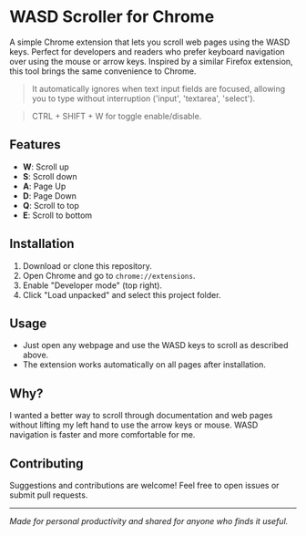 # WASD Scroller for Chrome

A simple Chrome extension that lets you scroll web pages using the WASD keys. Perfect for developers and readers who prefer keyboard navigation over using the mouse or arrow keys. Inspired by a similar Firefox extension, this tool brings the same convenience to Chrome.

> It automatically ignores when text input fields are focused, allowing you to type without interruption ('input', 'textarea', 'select'). 

> CTRL + SHIFT + W for toggle enable/disable.

## Features
- **W**: Scroll up
- **S**: Scroll down
- **A**: Page Up
- **D**: Page Down
- **Q**: Scroll to top
- **E**: Scroll to bottom

## Installation
1. Download or clone this repository.
2. Open Chrome and go to `chrome://extensions`.
3. Enable "Developer mode" (top right).
4. Click "Load unpacked" and select this project folder.

## Usage
- Just open any webpage and use the WASD keys to scroll as described above.
- The extension works automatically on all pages after installation.

## Why?
I wanted a better way to scroll through documentation and web pages without lifting my left hand to use the arrow keys or mouse. WASD navigation is faster and more comfortable for me.

## Contributing
Suggestions and contributions are welcome! Feel free to open issues or submit pull requests.

---

*Made for personal productivity and shared for anyone who finds it useful.*


